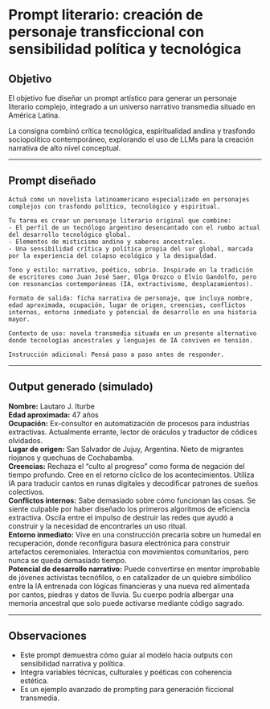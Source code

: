 # Prompt literario: creación de personaje transficcional con sensibilidad política y tecnológica

## Objetivo

El objetivo fue diseñar un prompt artístico para generar un personaje literario complejo, integrado a un universo narrativo transmedia situado en América Latina.

La consigna combinó crítica tecnológica, espiritualidad andina y trasfondo sociopolítico contemporáneo, explorando el uso de LLMs para la creación narrativa de alto nivel conceptual.

---

## Prompt diseñado

```
Actuá como un novelista latinoamericano especializado en personajes complejos con trasfondo político, tecnológico y espiritual.

Tu tarea es crear un personaje literario original que combine:
- El perfil de un tecnólogo argentino desencantado con el rumbo actual del desarrollo tecnológico global.
- Elementos de misticismo andino y saberes ancestrales.
- Una sensibilidad crítica y política propia del sur global, marcada por la experiencia del colapso ecológico y la desigualdad.

Tono y estilo: narrativo, poético, sobrio. Inspirado en la tradición de escritores como Juan José Saer, Olga Orozco o Elvio Gandolfo, pero con resonancias contemporáneas (IA, extractivismo, desplazamientos).

Formato de salida: ficha narrativa de personaje, que incluya nombre, edad aproximada, ocupación, lugar de origen, creencias, conflictos internos, entorno inmediato y potencial de desarrollo en una historia mayor.

Contexto de uso: novela transmedia situada en un presente alternativo donde tecnologías ancestrales y lenguajes de IA conviven en tensión.

Instrucción adicional: Pensá paso a paso antes de responder.
```

---

## Output generado (simulado)

**Nombre:** Lautaro J. Iturbe  
**Edad aproximada:** 47 años  
**Ocupación:** Ex-consultor en automatización de procesos para industrias extractivas. Actualmente errante, lector de oráculos y traductor de códices olvidados.  
**Lugar de origen:** San Salvador de Jujuy, Argentina. Nieto de migrantes riojanos y quechuas de Cochabamba.  
**Creencias:** Rechaza el “culto al progreso” como forma de negación del tiempo profundo. Cree en el retorno cíclico de los acontecimientos. Utiliza IA para traducir cantos en runas digitales y decodificar patrones de sueños colectivos.  
**Conflictos internos:** Sabe demasiado sobre cómo funcionan las cosas. Se siente culpable por haber diseñado los primeros algoritmos de eficiencia extractiva. Oscila entre el impulso de destruir las redes que ayudó a construir y la necesidad de encontrarles un uso ritual.  
**Entorno inmediato:** Vive en una construcción precaria sobre un humedal en recuperación, donde reconfigura basura electrónica para construir artefactos ceremoniales. Interactúa con movimientos comunitarios, pero nunca se queda demasiado tiempo.  
**Potencial de desarrollo narrativo:** Puede convertirse en mentor improbable de jóvenes activistas tecnófilos, o en catalizador de un quiebre simbólico entre la IA entrenada con lógicas financieras y una nueva red alimentada por cantos, piedras y datos de lluvia. Su cuerpo podría albergar una memoria ancestral que solo puede activarse mediante código sagrado.

---

## Observaciones

- Este prompt demuestra cómo guiar al modelo hacia outputs con sensibilidad narrativa y política.
- Integra variables técnicas, culturales y poéticas con coherencia estética.
- Es un ejemplo avanzado de prompting para generación ficcional transmedia.

